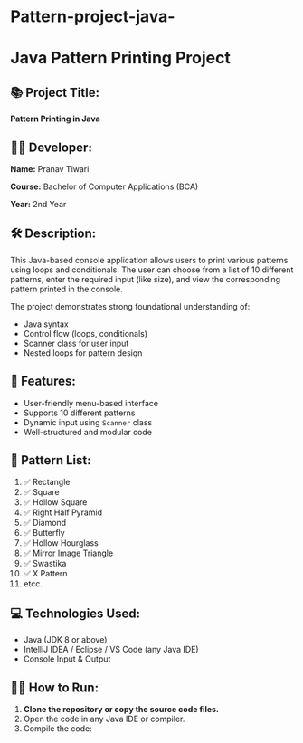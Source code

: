 # Pattern-project-java-
# Java Pattern Printing Project

## 📚 Project Title:
**Pattern Printing in Java**

## 👨‍🎓 Developer:
**Name:** Pranav Tiwari

**Course:** Bachelor of Computer Applications (BCA) 

**Year:** 2nd Year

## 🛠️ Description:
This Java-based console application allows users to print various patterns using loops and conditionals. The user can choose from a list of 10 different patterns, enter the required input (like size), and view the corresponding pattern printed in the console.

The project demonstrates strong foundational understanding of:
- Java syntax
- Control flow (loops, conditionals)
- Scanner class for user input
- Nested loops for pattern design

## 📌 Features:
- User-friendly menu-based interface
- Supports 10 different patterns
- Dynamic input using `Scanner` class
- Well-structured and modular code

## 🧮 Pattern List:
1. ✅ Rectangle  
2. ✅ Square  
3. ✅ Hollow Square  
4. ✅ Right Half Pyramid  
5. ✅ Diamond  
6. ✅ Butterfly  
7. ✅ Hollow Hourglass  
8. ✅ Mirror Image Triangle  
9. ✅ Swastika  
10. ✅ X Pattern
11. etcc.

## 💻 Technologies Used:
- Java (JDK 8 or above)
- IntelliJ IDEA / Eclipse / VS Code (any Java IDE)
- Console Input & Output

## 🧑‍💻 How to Run:

1. **Clone the repository or copy the source code files.**
2. Open the code in any Java IDE or compiler.
3. Compile the code:
